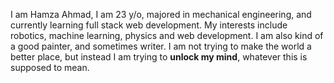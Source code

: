 I am Hamza Ahmad, I am 23 y/o, majored in mechanical engineering, and currently learning full stack web development. My interests include robotics, machine learning, physics and web development. I am also kind of a good painter, and sometimes writer. I am not trying to make the world a better place, but instead I am trying to **unlock my mind**, whatever this is supposed to mean.
